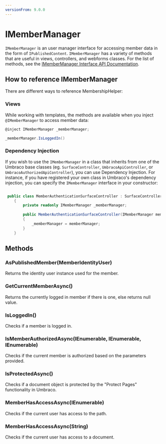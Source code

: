 ```yaml
---
versionFrom: 9.0.0
---
```


# IMemberManager

`IMemberManager` is an user manager interface for accessing member data in the form of `IPublishedContent`. `IMemberManager` has a variety of methods that are useful in views, controllers, and webforms classes. For the list of methods, see the [IMemberManager Interface API Documentation](https://apidocs.umbraco.com/v9/csharp/api/Umbraco.Cms.Core.Security.IMemberManager.html#methods).

## How to reference IMemberManager

There are different ways to reference MembershipHelper:

### Views

While working with templates, the methods are available when you inject `@IMemberManager` to access member data:

```csharp
@inject IMemberManager _memberManager;

_memberManager.IsLoggedIn()
```

### Dependency Injection

If you wish to use the `IMemberManager` in a class that inherits from one of the Umbraco base classes (eg. `SurfaceController`, `UmbracoApiController`, or `UmbracoAuthorizedApiController`),  you can use Dependency Injection. For instance, if you have registered your own class in Umbraco's dependency injection, you can specify the `IMemberManager` interface in your constructor:

```csharp

 public class MemberAuthenticationSurfaceController : SurfaceController
    {
        private readonly IMemberManager _memberManager;
       
        public MemberAuthenticationSurfaceController(IMemberManager memberManager)
        {
            _memberManager = memberManager;
        }
    }
```

## Methods

### AsPublishedMember(MemberIdentityUser)

Returns the identity user instance used for the member.

### GetCurrentMemberAsync()

Returns the currently logged in member if there is one, else returns null value.

### IsLoggedIn()

Checks if a member is logged in.

### IsMemberAuthorizedAsync(IEnumerable<String>, IEnumerable<String>, IEnumerable<Int32>)

Checks if the current member is authorized based on the parameters provided.

### IsProtectedAsync()

Checks if a document object is protected by the "Protect Pages" functionality in Umbraco.

### MemberHasAccessAsync(IEnumerable<String>)

Checks if the current user has access to the path.

### MemberHasAccessAsync(String)

Checks if the current user has access to a document.
